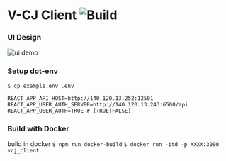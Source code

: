 # V-CJ Client ![Build](https://github.com/p208p2002/Visualize-CJ-client/workflows/Build/badge.svg?branch=master)
### UI Design
![ui demo](https://raw.githubusercontent.com/p208p2002/Visualize-CJ-client/master/demo.png)
### Setup dot-env
`$ cp example.env .env`
```.env
REACT_APP_API_HOST=http://140.120.13.252:12501
REACT_APP_USER_AUTH_SERVER=http://140.120.13.243:6500/api
REACT_APP_USER_AUTH=TRUE # [TRUE|FALSE]
```
### Build with Docker
build in docker
`$ npm run docker-build`
`$ docker run -itd -p XXXX:3000 vcj_client`
